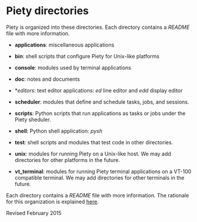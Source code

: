 
Piety directories
=================

Piety is organized into these directories.  Each directory contains a
*README* file with more information.

- **applications**: miscellaneous applications

- **bin**: shell scripts that configure Piety for Unix-like platforms

- **console**: modules used by terminal applications

- **doc**: notes and documents

- **editors*: text editor applications: *ed* line editor and *edd*
    display editor

- **scheduler**: modules that define and schedule tasks, jobs, and
    sessions.

- **scripts**: Python scripts that run applications as tasks or jobs
    under the Piety sheduler.

- **shell**: Python shell application: *pysh*

- **test**: shell scripts and modules that test code in other
     directories.

- **unix**: modules for running Piety on a Unix-like host.
     We may add directories for other platforms in the future.

- **vt_terminal**: modules for running Piety terminal applications on
    a VT-100 compatible terminal.  We may add directories for other
    terminals in the future.

Each directory contains a *README* file with more information.  The
rationale for this organization is explained [here](doc/structure.md).

Revised February 2015

